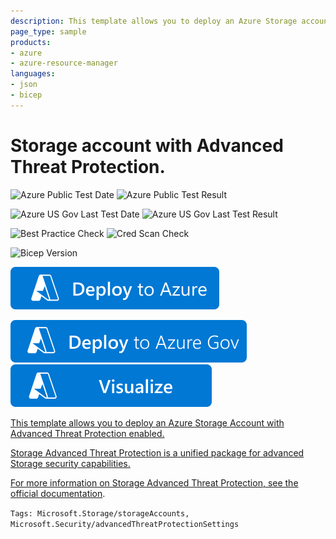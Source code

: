 ```yaml
---
description: This template allows you to deploy an Azure Storage account with Advanced Threat Protection enabled.
page_type: sample
products:
- azure
- azure-resource-manager
languages:
- json
- bicep
---
```

# Storage account with Advanced Threat Protection.

![Azure Public Test Date](https://azurequickstartsservice.blob.core.windows.net/badges/quickstarts/microsoft.storage/storage-advanced-threat-protection-create/PublicLastTestDate.svg)
![Azure Public Test Result](https://azurequickstartsservice.blob.core.windows.net/badges/quickstarts/microsoft.storage/storage-advanced-threat-protection-create/PublicDeployment.svg)

![Azure US Gov Last Test Date](https://azurequickstartsservice.blob.core.windows.net/badges/quickstarts/microsoft.storage/storage-advanced-threat-protection-create/FairfaxLastTestDate.svg)
![Azure US Gov Last Test Result](https://azurequickstartsservice.blob.core.windows.net/badges/quickstarts/microsoft.storage/storage-advanced-threat-protection-create/FairfaxDeployment.svg)

![Best Practice Check](https://azurequickstartsservice.blob.core.windows.net/badges/quickstarts/microsoft.storage/storage-advanced-threat-protection-create/BestPracticeResult.svg)
![Cred Scan Check](https://azurequickstartsservice.blob.core.windows.net/badges/quickstarts/microsoft.storage/storage-advanced-threat-protection-create/CredScanResult.svg)

![Bicep Version](https://azurequickstartsservice.blob.core.windows.net/badges/quickstarts/microsoft.storage/storage-advanced-threat-protection-create/BicepVersion.svg)

[![Deploy To Azure](https://raw.githubusercontent.com/Azure/azure-quickstart-templates/master/1-CONTRIBUTION-GUIDE/images/deploytoazure.svg?sanitize=true)](https://portal.azure.com/#create/Microsoft.Template/uri/https%3A%2F%2Fraw.githubusercontent.com%2FAzure%2Fazure-quickstart-templates%2Fmaster%2Fquickstarts%2Fmicrosoft.storage%2Fstorage-advanced-threat-protection-create%2Fazuredeploy.json)

[![Deploy To Azure US Gov](https://raw.githubusercontent.com/Azure/azure-quickstart-templates/master/1-CONTRIBUTION-GUIDE/images/deploytoazuregov.svg?sanitize=true)](https://portal.azure.us/#create/Microsoft.Template/uri/https%3A%2F%2Fraw.githubusercontent.com%2FAzure%2Fazure-quickstart-templates%2Fmaster%2Fquickstarts%2Fmicrosoft.storage%2Fstorage-advanced-threat-protection-create%2Fazuredeploy.json)
[![Visualize](https://raw.githubusercontent.com/Azure/azure-quickstart-templates/master/1-CONTRIBUTION-GUIDE/images/visualizebutton.svg?sanitize=true)](http://armviz.io/#/?load=https%3A%2F%2Fraw.githubusercontent.com%2FAzure%2Fazure-quickstart-templates%2Fmaster%2Fquickstarts%2Fmicrosoft.storage%2Fstorage-advanced-threat-protection-create%2Fazuredeploy.json)

<a href="http://armviz.io/#/?load=azuredeploy.json" target="_blank">

This template allows you to deploy an Azure Storage Account with Advanced Threat Protection enabled.

Storage Advanced Threat Protection is a unified package for advanced Storage security capabilities.

For more information on Storage Advanced Threat Protection, see the [official documentation]( https://docs.microsoft.com/azure/storage/common/storage-advanced-threat-protection).

`Tags: Microsoft.Storage/storageAccounts, Microsoft.Security/advancedThreatProtectionSettings`
